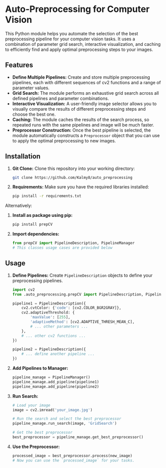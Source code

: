 # Auto-Preprocessing for Computer Vision

This Python module helps you automate the selection of the best preprocessing pipeline for your computer vision tasks. It uses a combination of parameter grid search, interactive visualization, and caching to efficiently find and apply optimal preprocessing steps to your images.

## Features

- **Define Multiple Pipelines:** Create and store multiple preprocessing pipelines, each with different sequences of cv2 functions and a range of parameter values.
- **Grid Search:**  The module performs an exhaustive grid search across all defined pipelines and parameter combinations.
- **Interactive Visualization:** A user-friendly image selector allows you to visually compare the results of different preprocessing steps and choose the best one.
- **Caching:**  The module caches the results of the search process, so repeated runs with the same pipelines and image will be much faster.
- **Preprocessor Construction:** Once the best pipeline is selected, the module automatically constructs a `Preprocessor` object that you can use to apply the optimal preprocessing to new images.

## Installation

1. **Git Clone:** Clone this repository into your working directory:

   ```bash
   git clone https://github.com/Kalmy8/auto_preprocessing
   ```

2. **Requirements:** Make sure you have the required libraries installed:

   ```bash
   pip install -r requirements.txt
   ```

Alternatively:

1. **Install as package using pip:**
   ```bash
   pip install prepCV
   ```
   
2. **Import dependencies:**

   ```python
   from prepCV import PipelineDescription, PipelineManager
   # This classes usage cases are provided below
   ```
## Usage
1. **Define Pipelines:** Create `PipelineDescription` objects to define your preprocessing pipelines.

   ```python
   import cv2
   from .auto_preprocessing.prepCV import PipelineDescription, PipelineManager

   pipeline1 = PipelineDescription({
       cv2.cvtColor: {'code': [cv2.COLOR_BGR2GRAY]},
       cv2.adaptiveThreshold: {
           'maxValue': [255],
           'adaptiveMethod': [cv2.ADAPTIVE_THRESH_MEAN_C], 
           # ... other parameters ...
       },
       # ... other cv2 functions ...
   })

   pipeline2 = PipelineDescription({
       # ... define another pipeline ...
   })
   ```

2. **Add Pipelines to Manager:** 

   ```python
   pipeline_manage = PipelineManager()
   pipeline_manage.add_pipeline(pipeline1)
   pipeline_manage.add_pipeline(pipeline2) 
   ```

3. **Run Search:**

   ```python
   # Load your image
   image = cv2.imread('your_image.jpg')

   # Run the search and select the best preprocessor
   pipeline_manage.run_search(image, 'GridSearch') 

   # Get the best preprocessor
   best_preprocessor = pipeline_manage.get_best_preprocessor()
   ```

4. **Use the Preprocessor:**

   ```python
   processed_image = best_preprocessor.process(new_image)
   # Now you can use the `processed_image` for your tasks. 
   ```


